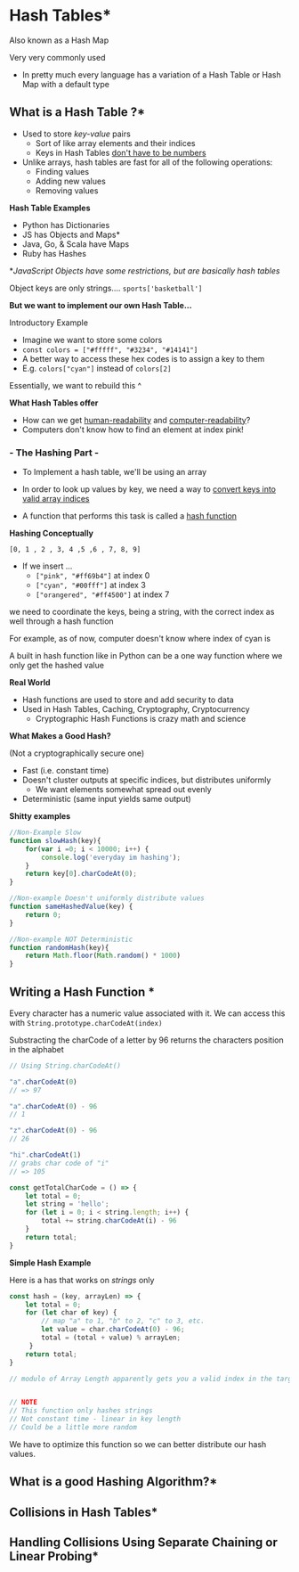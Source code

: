 # Hash Tables*



Also known as a Hash Map

Very very commonly used

- In pretty much every language has a variation of a Hash Table or Hash Map with a default type



## What is a Hash Table ?*

- Used to store *key-value* pairs 
  - Sort of like array elements and their indices
  - Keys in Hash Tables <u>don't have to be numbers</u>
- Unlike arrays, hash tables are fast for all of the following operations:
  - Finding values
  - Adding new values
  - Removing values



**Hash Table Examples**

- Python has Dictionaries
- JS has Objects and Maps*
- Java, Go, & Scala have Maps
- Ruby has Hashes

**JavaScript Objects have some restrictions, but are basically hash tables* 

Object keys are only strings.... `sports['basketball']`



**But we want to implement our own Hash Table...**

Introductory Example

- Imagine we want to store some colors
- `const colors = ["#fffff", "#3234", "#14141"]`
- A better way to access these hex codes is to assign a key to them
- E.g. `colors["cyan"]` instead of `colors[2]`

Essentially, we want to rebuild this ^ 



**What Hash Tables offer**

- How can we get <u>human-readability</u> and <u>computer-readability</u>?
- Computers don't know how to find an element at index pink! 



### - The Hashing Part -

- To Implement a hash table, we'll be using an array
- In order to look up values by key, we need a way to <u>convert keys into valid array indices</u>

- A function that performs this task is called a <u>hash function</u>

**Hashing Conceptually**

`[0, 1 , 2 , 3, 4 ,5 ,6 , 7, 8, 9]`

- If we insert ... 
  - `["pink", "#ff69b4"]` at index 0
  - `["cyan", "#00fff"]` at index 3
  - `["orangered", "#ff4500"]` at index 7

we need to coordinate the keys, being a string, with the correct index as well through a hash function 

For example, as of now, computer doesn't know where index of cyan is 



A built in hash function like in Python can be a one way function where we only get the hashed value 



**Real World**

- Hash functions are used to store and add security to data
- Used in Hash Tables, Caching, Cryptography, Cryptocurrency
  - Cryptographic Hash Functions is crazy math and science



**What Makes a Good Hash?**

(Not a cryptographically secure one)

- Fast (i.e. constant time)
- Doesn't cluster outputs at specific indices, but distributes uniformly
  - We want elements somewhat spread out evenly
- Deterministic (same input yields same output)



**Shitty examples** 

```js
//Non-Example Slow
function slowHash(key){
    for(var i =0; i < 10000; i++) {
        console.log('everyday im hashing');
    }
    return key[0].charCodeAt(0);
}

//Non-example Doesn't uniformly distribute values
function sameHashedValue(key) {
    return 0;
}

//Non-example NOT Deterministic
function randomHash(key){
    return Math.floor(Math.random() * 1000)
}
```



## Writing a Hash Function *

Every character has a numeric value associated with it. We can access this with `String.prototype.charCodeAt(index)`

Substracting the charCode of a letter by 96 returns the characters position in the alphabet

```js
// Using String.charCodeAt()

"a".charCodeAt(0) 
// => 97

"a".charCodeAt(0) - 96
// 1

"z".charCodeAt(0) - 96
// 26

"hi".charCodeAt(1)
// grabs char code of "i"
// => 105

const getTotalCharCode = () => {
    let total = 0;
    let string = 'hello';
    for (let i = 0; i < string.length; i++) {
        total += string.charCodeAt(i) - 96
    }
    return total;    
}
```



**Simple Hash Example**

Here is a has that works on *strings* only

```js
const hash = (key, arrayLen) => {
    let total = 0;
    for (let char of key) {
        // map "a" to 1, "b" to 2, "c" to 3, etc.
        let value = char.charCodeAt(0) - 96;
        total = (total + value) % arrayLen;
     }
    return total;
}

// modulo of Array Length apparently gets you a valid index in the target array


// NOTE
// This function only hashes strings
// Not constant time - linear in key length
// Could be a little more random 
```

We have to optimize this function so we can better distribute our hash values.



## What is a good Hashing Algorithm?*



## Collisions in Hash Tables*



## Handling Collisions Using Separate Chaining or Linear Probing*

